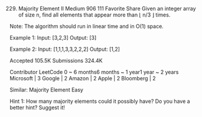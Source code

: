 229. Majority Element II
Medium 906 111 Favorite Share
Given an integer array of size n, find all elements that appear more than ⌊ n/3 ⌋ times.

Note: The algorithm should run in linear time and in O(1) space.

Example 1:
Input: [3,2,3]
Output: [3]

Example 2:
Input: [1,1,1,3,3,2,2,2]
Output: [1,2]

Accepted 105.5K 
Submissions 324.4K

Contributor LeetCode
0 ~ 6 months6 months ~ 1 year1 year ~ 2 years
Microsoft | 3 Google | 2 Amazon | 2 Apple | 2 Bloomberg | 2

Similar:
Majority Element Easy

Hint 1:
How many majority elements could it possibly have?
Do you have a better hint? Suggest it!
